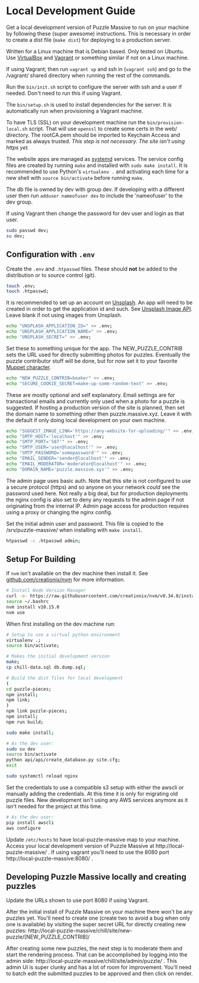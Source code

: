 # Local Development Guide

Get a local development version of Puzzle Massive to run on your machine by
following these (super awesome) instructions. This is necessary in order to
create a dist file (`make dist`) for deploying to a production server.

Written for a Linux machine that is Debian based.  Only tested on Ubuntu.  Use
 [VirtualBox](https://www.virtualbox.org/) and
 [Vagrant](https://www.vagrantup.com/) or something similar if not on a Linux
 machine.

If using Vagrant; then run `vagrant up` and ssh in (`vagrant ssh`) and go to
the /vagrant/ shared directory when running the rest of the commands.

Run the `bin/init.sh` script to configure the server with ssh and a user if
needed.  Don't need to run this if using Vagrant.

The `bin/setup.sh` is used to install dependencies for the server.  It is
automatically run when provisioning a Vagrant machine.

To have TLS (SSL) on your development machine run the `bin/provision-local.sh`
script. That will use `openssl` to create some certs in the web/ directory.
The rootCA.pem should be imported to Keychain Access and marked as always trusted.
*This step is not necessary.  The site isn't using https yet.*

The website apps are managed as 
[systemd](https://freedesktop.org/wiki/Software/systemd/) services.
The service config files are created by running `make` and installed with 
`sudo make install`.  It is recommended to use Python's `virtualenv .`
and activating each time for a new shell with `source bin/activate` before
running `make`.

The db file is owned by dev with group dev.  If developing with
a different user then run `adduser nameofuser dev` to include the 'nameofuser'
to the dev group.

If using Vagrant then change the password for dev user and login as that user.

```bash
sudo passwd dev;
su dev;
```

## Configuration with `.env`

Create the `.env` and `.htpasswd` files.  These should **not** be added to the
distribution or to source control (git).

```bash
touch .env;
touch .htpasswd;
```

It is recommended to set up an account on [Unsplash](https://unsplash.com/).  An
app will need to be created in order to get the application id and such.  See
[Unsplash Image API](https://unsplash.com/developers).  Leave blank if not using
images from Unsplash.

```bash
echo "UNSPLASH_APPLICATION_ID=" >> .env;
echo "UNSPLASH_APPLICATION_NAME=" >> .env;
echo "UNSPLASH_SECRET=" >> .env;
```

Set these to something unique for the app.  The NEW_PUZZLE_CONTRIB sets the URL
used for directly submitting photos for puzzles.  Eventually the puzzle
contributor stuff will be done, but for now set it to your favorite [Muppet character](https://en.wikipedia.org/wiki/List_of_Muppets).

```bash
echo "NEW_PUZZLE_CONTRIB=beaker" >> .env;
echo "SECURE_COOKIE_SECRET=make-up-some-random-text" >> .env;
```

These are mostly optional and self explanatory.  Email settings are for
transactional emails and currently only used when a photo for a puzzle is
suggested.  If hosting a production version of the site is planned, then set the
domain name to something other then puzzle.massive.xyz.  Leave it with the
default if only doing local development on your own machine.

```bash
echo "SUGGEST_IMAGE_LINK='https://any-website-for-uploading/'" >> .env;
echo "SMTP_HOST='localhost'" >> .env;
echo "SMTP_PORT='587'" >> .env;
echo "SMTP_USER='user@localhost'" >> .env;
echo "SMTP_PASSWORD='somepassword'" >> .env;
echo "EMAIL_SENDER='sender@localhost'" >> .env;
echo "EMAIL_MODERATOR='moderator@localhost'" >> .env;
echo "DOMAIN_NAME='puzzle.massive.xyz'" >> .env;
```

The admin page uses basic auth.  Note that this site is not configured to use
a secure protocol (https) and so anyone on your network _could_ see the password
used here.  Not really a big deal, but for production deployments the nginx
config is also set to deny any requests to the admin page if not originating
from the internal IP.  Admin page access for production requires using a proxy
or changing the nginx config.

Set the initial admin user and password.  This file is copied to the
/srv/puzzle-massive/ when installing with `make install`.

```bash
htpasswd -c .htpasswd admin;
```

## Setup For Building

If `nvm` isn't available on the dev machine then install it.  See [github.com/creationix/nvm](https://github.com/creationix/nvm) for more information.

```bash
# Install Node Version Manager
curl -o- https://raw.githubusercontent.com/creationix/nvm/v0.34.0/install.sh | bash
source ~/.bashrc
nvm install v10.15.0
nvm use
```

When first installing on the dev machine run:

```bash
# Setup to use a virtual python environment
virtualenv .;
source bin/activate;

# Makes the initial development version
make;
cp chill-data.sql db.dump.sql;

# Build the dist files for local development
(
cd puzzle-pieces;
npm install;
npm link;
)
npm link puzzle-pieces;
npm install;
npm run build;

sudo make install;

# As the dev user:
sudo su dev
source bin/activate
python api/api/create_database.py site.cfg;
exit

sudo systemctl reload nginx
```

Set the credentials to use a compatible s3 setup with either the awscli or
manually adding the credentials.  At this time it is only for migrating old puzzle
files.  New development isn't using any AWS services anymore as it isn't needed
for the project at this time.

```bash
# As the dev user:
pip install awscli
aws configure
```

Update `/etc/hosts` to have local-puzzle-massive map to your machine.  Access your
local development version of Puzzle Massive at http://local-puzzle-massive/ .
If using vagrant you'll need to use the 8080 port http://local-puzzle-massive:8080/ .

## Developing Puzzle Massive locally and creating puzzles

Update the URLs shown to use port 8080 if using Vagrant.

After the initial install of Puzzle Massive on your machine there won't be any
puzzles yet.  You'll need to create one (create two to avoid a bug when only one
is available) by visiting the super secret URL for directly creating new
puzzles: 
http://local-puzzle-massive/chill/site/new-puzzle/[NEW_PUZZLE_CONTRIB]/

After creating some new puzzles, the next step is to moderate them and start
the rendering process.  That can be accomplished by logging into the admin side:
http://local-puzzle-massive/chill/site/admin/puzzle/ . This admin UI is super
clunky and has a lot of room for improvement.  You'll need to batch edit the
submitted puzzles to be approved and then click on render.
